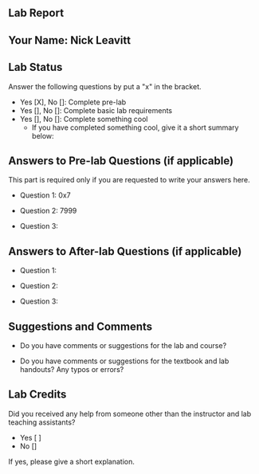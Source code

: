 ##  Lab Report ##

Your Name: Nick Leavitt
-----------


Lab Status
-------
Answer the following questions by put a "x" in the bracket.
- Yes [X], No []: Complete pre-lab
- Yes [], No []: Complete basic lab requirements
- Yes [], No []: Complete something cool
  - If you have completed something cool, give it a short summary below: 


Answers to Pre-lab Questions (if applicable)
-------
This part is required only if you are requested to write your answers here. 

* Question 1: 
  0x7

* Question 2:
  7999

* Question 3:


Answers to After-lab Questions (if applicable)
-------

* Question 1:


* Question 2:


* Question 3:


Suggestions and Comments
-------

* Do you have comments or suggestions for the lab and course?


* Do you have comments or suggestions for the textbook and lab handouts? Any typos or errors?



Lab Credits
-------
Did you received any help from someone other than the instructor and lab teaching assistants?
- Yes [ ]
- No []

If yes, please give a short explanation.

